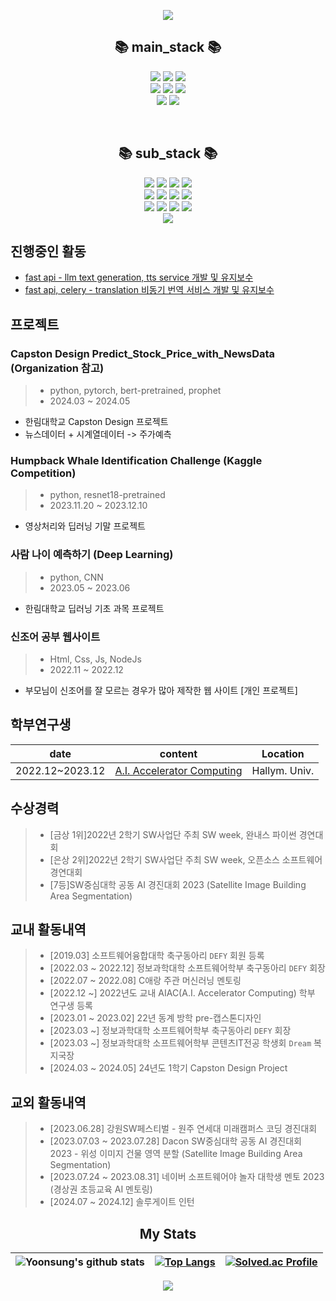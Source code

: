 
<p align="center"><a href="#"><img src="https://capsule-render.vercel.app/api?type=waving&color=timeGradient&height=300&section=header&text=Yoonsung's%20github&fontSize=90"/></a></p>


<h2 align="center"><b>📚 main_stack 📚</b></h2>
<p align="center">
<img src="https://img.shields.io/badge/python-3776AB?style=for-the-badge&logo=python&logoColor=white"/>
<img src="https://img.shields.io/badge/pytorch-EE4C2C?style=for-the-badge&logo=pytorch&logoColor=white">
<img src="https://img.shields.io/badge/FastAPI-009688?style=for-the-badge&logo=fastapi&logoColor=white"/>
<br>
<img src="https://img.shields.io/badge/HuggingFace-FFD21E?style=for-the-badge&logo=HuggingFace&logoColor=black"/>
<img src="https://img.shields.io/badge/Docker-2496ED?style=for-the-badge&logo=Docker&logoColor=white"/>
<img src="https://img.shields.io/badge/Podman-892CA0?style=for-the-badge&logo=Podman&logoColor=black"/>
<br>
<img src="https://img.shields.io/badge/linux-FCC624?style=for-the-badge&logo=linux&logoColor=black">
<img src="https://img.shields.io/badge/Ubuntu-E95420?style=for-the-badge&logo=ubuntu&logoColor=white">
</p>
<br>
<h2 align="center"><b>📚 sub_stack 📚</b></h2>
<p align="center">
<img src="https://img.shields.io/badge/Java-007396?style=for-the-badge&logo=OpenJDK&logoColor=white"/>
<img src="https://img.shields.io/badge/C-A8B9CC?style=for-the-badge&logo=C&logoColor=white"/>
<img src="https://img.shields.io/badge/R-276DC3?style=for-the-badge&logo=R&logoColor=white">
<img src="https://img.shields.io/badge/Unity-000000?style=for-the-badge&logo=Unity&logoColor=white">
<br>
<img src="https://img.shields.io/badge/html5-E34F26?style=for-the-badge&logo=html5&logoColor=white">
<img src="https://img.shields.io/badge/css-1572B6?style=for-the-badge&logo=css3&logoColor=white">
<img src="https://img.shields.io/badge/javascript-F7DF1E?style=for-the-badge&logo=javascript&logoColor=black">
<img src="https://img.shields.io/badge/react-61DAFB?style=for-the-badge&logo=react&logoColor=black">
<br>
<img src="https://img.shields.io/badge/spring-6DB33F?style=for-the-badge&logo=spring&logoColor=white">
<img src="https://img.shields.io/badge/springboot-6DB33F?style=for-the-badge&logo=springboot&logoColor=white">
<img src="https://img.shields.io/badge/Mysql-009EDB?style=for-the-badge&logo=Mysql&logoColor=white">
<img src="https://img.shields.io/badge/MongoDB-4EA94B?style=for-the-badge&logo=mongodb&logoColor=white">
<br>
<img src="https://img.shields.io/badge/Overleaf-47A141?style=for-the-badge&logo=Overleaf&logoColor=white">
</p>

## 진행중인 활동
* [fast api - llm text generation, tts service 개발 및 유지보수](https://github.com/Jang-YoonSung/3shot-prompt-melo-tts)
* [fast api, celery - translation 비동기 번역 서비스 개발 및 유지보수](https://github.com/Jang-YoonSung/fastapi-translate-service)
## 프로젝트
### 

### Capston Design Predict_Stock_Price_with_NewsData (Organization 참고)
> - python, pytorch, bert-pretrained, prophet
> - 2024.03 ~ 2024.05
- 한림대학교 Capston Design 프로젝트
- 뉴스데이터 + 시계열데이터 -> 주가예측
### Humpback Whale Identification Challenge (Kaggle Competition)
> - python, resnet18-pretrained
> - 2023.11.20 ~ 2023.12.10
- 영상처리와 딥러닝 기말 프로젝트
### 사람 나이 예측하기 (Deep Learning)
> - python, CNN
> - 2023.05 ~ 2023.06
- 한림대학교 딥러닝 기초 과목 프로젝트
### 신조어 공부 웹사이트
> - Html, Css, Js, NodeJs
> - 2022.11 ~ 2022.12
- 부모님이 신조어를 잘 모르는 경우가 많아 제작한 웹 사이트 [개인 프로젝트]

## 학부연구생
|date|content|Location|
|------|-----|--------|
|2022.12~2023.12|[A.I. Accelerator Computing](https://sites.google.com/site/embeddedsochallymuniv/project)|Hallym. Univ.|

## 수상경력
> - [금상 1위]2022년 2학기 SW사업단 주최 SW week, 완내스 파이썬 경연대회
> - [은상 2위]2022년 2학기 SW사업단 주최 SW week, 오픈소스 소프트웨어 경연대회
> - [7등]SW중심대학 공동 AI 경진대회 2023 (Satellite Image Building Area Segmentation)

## 교내 활동내역
> - [2019.03] 소프트웨어융합대학 축구동아리 `DEFY` 회원 등록
> - [2022.03 ~ 2022.12] 정보과학대학 소프트웨어학부 축구동아리 `DEFY` 회장
> - [2022.07 ~ 2022.08] C애랑 주관 머신러닝 멘토링
> - [2022.12 ~] 2022년도 교내 AIAC(A.I. Accelerator Computing) 학부 연구생 등록
> - [2023.01 ~ 2023.02] 22년 동계 방학 pre-캡스톤디자인
> - [2023.03 ~] 정보과학대학 소프트웨어학부 축구동아리 `DEFY` 회장
> - [2023.03 ~] 정보과학대학 소프트웨어학부 콘텐츠IT전공 학생회 `Dream` 복지국장
> - [2024.03 ~ 2024.05] 24년도 1학기 Capston Design Project

## 교외 활동내역
> - [2023.06.28] 강원SW페스티벌 - 원주 연세대 미래캠퍼스 코딩 경진대회
> - [2023.07.03 ~ 2023.07.28] Dacon SW중심대학 공동 AI 경진대회 2023 - 위성 이미지 건물 영역 분할 (Satellite Image Building Area Segmentation)
> - [2023.07.24 ~ 2023.08.31] 네이버 소프트웨어야 놀자 대학생 멘토 2023 (경상권 초등교육 AI 멘토링)
> - [2024.07 ~ 2024.12] 솔루게이트 인턴

<h2 align="center"><b>My Stats</b></h2>

| <img align="center" src="https://github-readme-stats.vercel.app/api?username=Jang-YoonSung&show_icons=true&include_all_commits=true&theme=buefy&hide_border=true" alt="Yoonsung's github stats" /> | [![Top Langs](https://github-readme-stats.vercel.app/api/top-langs/?username=yohan050605)](https://github.com/anuraghazra/github-readme-stats) | [![Solved.ac Profile](http://mazassumnida.wtf/api/v2/generate_badge?boj=jang0648)](https://solved.ac/jang0648/) |
| ------------- | ------------- | ------------- | 

<p align = "center"><img src="https://capsule-render.vercel.app/api?type=waving&color=timeGradient&height=300&fontSize=65&text=Thanks&section=footer"/></p>
